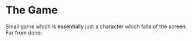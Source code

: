 # The Game

Small game which is essentially just a character which falls of the screen. Far from done.
